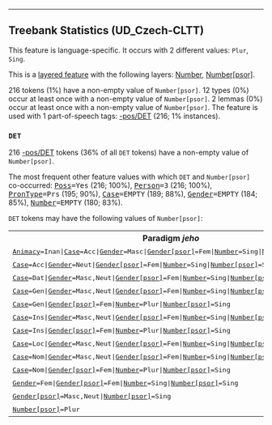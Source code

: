 

--------------------------------------------------------------------------------

## Treebank Statistics (UD_Czech-CLTT)

This feature is language-specific.
It occurs with 2 different values: `Plur`, `Sing`.

This is a <a href="../../u/overview/feat-layers.html">layered feature</a> with the following layers: [Number](), [Number[psor]]().

216 tokens (1%) have a non-empty value of `Number[psor]`.
12 types (0%) occur at least once with a non-empty value of `Number[psor]`.
2 lemmas (0%) occur at least once with a non-empty value of `Number[psor]`.
The feature is used with 1 part-of-speech tags: [-pos/DET]() (216; 1% instances).

### `DET`

216 [-pos/DET]() tokens (36% of all `DET` tokens) have a non-empty value of `Number[psor]`.

The most frequent other feature values with which `DET` and `Number[psor]` co-occurred: <tt><a href="Poss.html">Poss</a>=Yes</tt> (216; 100%), <tt><a href="Person.html">Person</a>=3</tt> (216; 100%), <tt><a href="PronType.html">PronType</a>=Prs</tt> (195; 90%), <tt><a href="Case.html">Case</a>=EMPTY</tt> (189; 88%), <tt><a href="Gender.html">Gender</a>=EMPTY</tt> (184; 85%), <tt><a href="Number.html">Number</a>=EMPTY</tt> (180; 83%).

`DET` tokens may have the following values of `Number[psor]`:


<table>
  <tr><th>Paradigm <i>jeho</i></th><th><tt>Plur</tt></th><th><tt>Sing</tt></th></tr>
  <tr><td><tt><a href="Animacy.html">Animacy</a>=Inan|<a href="Case.html">Case</a>=Acc|<a href="Gender.html">Gender</a>=Masc|<a href="Gender[psor].html">Gender[psor]</a>=Fem|<a href="Number.html">Number</a>=Sing|<a href="Number[psor].html">Number[psor]</a>=Sing</tt></td><td></td><td>její</td></tr>
  <tr><td><tt><a href="Case.html">Case</a>=Acc|<a href="Gender.html">Gender</a>=Neut|<a href="Gender[psor].html">Gender[psor]</a>=Fem|<a href="Number.html">Number</a>=Sing|<a href="Number[psor].html">Number[psor]</a>=Sing</tt></td><td></td><td>její</td></tr>
  <tr><td><tt><a href="Case.html">Case</a>=Dat|<a href="Gender.html">Gender</a>=Masc,Neut|<a href="Gender[psor].html">Gender[psor]</a>=Fem|<a href="Number.html">Number</a>=Sing|<a href="Number[psor].html">Number[psor]</a>=Sing</tt></td><td></td><td>jejímu</td></tr>
  <tr><td><tt><a href="Case.html">Case</a>=Gen|<a href="Gender.html">Gender</a>=Masc,Neut|<a href="Gender[psor].html">Gender[psor]</a>=Fem|<a href="Number.html">Number</a>=Sing|<a href="Number[psor].html">Number[psor]</a>=Sing</tt></td><td></td><td>jejího</td></tr>
  <tr><td><tt><a href="Case.html">Case</a>=Gen|<a href="Gender[psor].html">Gender[psor]</a>=Fem|<a href="Number.html">Number</a>=Plur|<a href="Number[psor].html">Number[psor]</a>=Sing</tt></td><td></td><td>jejích</td></tr>
  <tr><td><tt><a href="Case.html">Case</a>=Ins|<a href="Gender.html">Gender</a>=Masc,Neut|<a href="Gender[psor].html">Gender[psor]</a>=Fem|<a href="Number.html">Number</a>=Sing|<a href="Number[psor].html">Number[psor]</a>=Sing</tt></td><td></td><td>jejím</td></tr>
  <tr><td><tt><a href="Case.html">Case</a>=Ins|<a href="Gender[psor].html">Gender[psor]</a>=Fem|<a href="Number.html">Number</a>=Plur|<a href="Number[psor].html">Number[psor]</a>=Sing</tt></td><td></td><td>jejími</td></tr>
  <tr><td><tt><a href="Case.html">Case</a>=Loc|<a href="Gender.html">Gender</a>=Masc,Neut|<a href="Gender[psor].html">Gender[psor]</a>=Fem|<a href="Number.html">Number</a>=Sing|<a href="Number[psor].html">Number[psor]</a>=Sing</tt></td><td></td><td>jejím</td></tr>
  <tr><td><tt><a href="Case.html">Case</a>=Nom|<a href="Gender.html">Gender</a>=Masc,Neut|<a href="Gender[psor].html">Gender[psor]</a>=Fem|<a href="Number.html">Number</a>=Sing|<a href="Number[psor].html">Number[psor]</a>=Sing</tt></td><td></td><td>její</td></tr>
  <tr><td><tt><a href="Case.html">Case</a>=Nom|<a href="Gender[psor].html">Gender[psor]</a>=Fem|<a href="Number.html">Number</a>=Plur|<a href="Number[psor].html">Number[psor]</a>=Sing</tt></td><td></td><td>její</td></tr>
  <tr><td><tt><a href="Gender.html">Gender</a>=Fem|<a href="Gender[psor].html">Gender[psor]</a>=Fem|<a href="Number.html">Number</a>=Sing|<a href="Number[psor].html">Number[psor]</a>=Sing</tt></td><td></td><td>její</td></tr>
  <tr><td><tt><a href="Gender[psor].html">Gender[psor]</a>=Masc,Neut|<a href="Number[psor].html">Number[psor]</a>=Sing</tt></td><td></td><td>jeho</td></tr>
  <tr><td><tt><a href="Number[psor].html">Number[psor]</a>=Plur</tt></td><td>jejich</td><td></td></tr>
</table>

